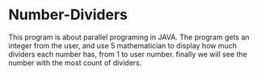 # Number-Dividers
This program is about parallel programing in JAVA. The program gets an integer from the user, and use 5 mathematician to display how much dividers each number has, from 1 to user number. finally we will see the number with the most count of dividers.
